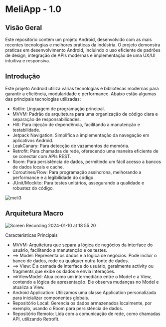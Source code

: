 MeliApp - 1.0
============================================================================

## Visão Geral
Este repositório contém um projeto Android, desenvolvido com as mais recentes tecnologias e melhores práticas da indústria. 
O projeto demonstra praticas em desenvolvimento Android, incluindo o uso eficiente de padrões de design, integração de APIs modernas e implementação de uma UX/UI intuitiva e responsiva. 

Introdução
------------

Este projeto Android utiliza várias tecnologias e bibliotecas modernas para garantir a eficiência, modularidade e performance. Abaixo estão algumas das principais tecnologias utilizadas:

- Kotlin: Linguagem de programação principal.
- MVVM: Padrão de arquitetura para uma organização de código clara e separação de responsabilidades.
- Hilt: Para injeção de dependência, facilitando a manutenção e testabilidade.
- Jetpack Navigation: Simplifica a implementação da navegação em aplicativos Android.
- LeakCanary: Para detecção de vazamentos de memória.
- Retrofit: Para chamadas de rede, oferecendo uma maneira eficiente de se conectar com APIs REST.
- Room: Para persistência de dados, permitindo um fácil acesso a bancos de dados locais e cache.
- Coroutines/Flow: Para programação assíncrona, melhorando a performance e a legibilidade do código.
- JUnit/Mockito: Para testes unitários, assegurando a qualidade e robustez do código.


![meli3](https://github.com/bryanollivie/MeliApp/assets/3091271/b3e11789-511e-4400-bdd4-e660913512ef)

Arquitetura Macro
------------

![Screen Recording 2024-01-10 at 18 55 20](https://github.com/bryanollivie/MeliApp/assets/3091271/a3aa4a8f-40ed-42d2-bf78-c1a1d1d75260)


Características Principais
- MVVM: Arquitetura que separa a lógica de negócios da interface do usuário, facilitando a manutenção e os testes.
- ==> Model: Representa os dados e a lógica de negócios. Pode incluir o banco de dados, rede ou qualquer outra fonte de dados.
- ==> View: É a camada de interface do usuário, geralmente activity ou fragments,que exibe os dados e envia interações.
- ==>ViewModel: Atua como um intermediário entre o Model e a View, contendo a lógica de apresentação. Ele observa mudanças no Model e atualiza a View.
- Android Application: Utilizamos uma classe Application personalizada para inicializar componentes globais.
- Repositório Local: Gerencia os dados armazenados localmente, por exemplo, usando o Room para persistência de dados.
- Repositório Remoto: Lida com a comunicação de rede, como chamadas API, utilizando Retrofit.
